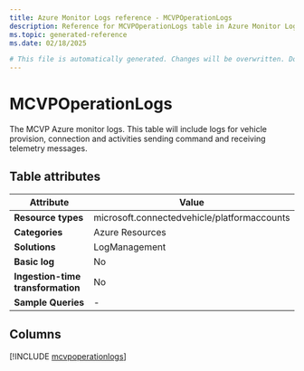 ```yaml
---
title: Azure Monitor Logs reference - MCVPOperationLogs
description: Reference for MCVPOperationLogs table in Azure Monitor Logs.
ms.topic: generated-reference
ms.date: 02/18/2025

# This file is automatically generated. Changes will be overwritten. Do not change this file directly.
---
```


# MCVPOperationLogs

The MCVP Azure monitor logs. This table will include logs for vehicle provision, connection and activities sending command and receiving telemetry messages.


## Table attributes

|Attribute|Value|
|---|---|
|**Resource types**|microsoft.connectedvehicle/platformaccounts|
|**Categories**|Azure Resources|
|**Solutions**| LogManagement|
|**Basic log**|No|
|**Ingestion-time transformation**|No|
|**Sample Queries**|-|



## Columns
  
[!INCLUDE [mcvpoperationlogs](~/reusable-content/ce-skilling/azure/includes/azure-monitor/reference/tables/mcvpoperationlogs-include.md)]
